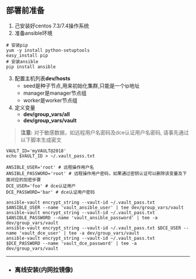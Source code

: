 ## 部署前准备 ##
1. 己安装好centos 7.3/7.4操作系统
2. 准备ansible环境

``` shell
# 安装pip
yum -y install python-setuptools
easy_install pip
# 安装ansible
pip install ansible
```

3.  配置主机列表**dev/hosts**  
	- seed是种子节点,用来初始化集群,只能是一个ip地址
	- manager是manager节点组
	- worker是worker节点组
4.  定义变量
	- **dev/group_vars/all**
	- **dev/group_vars/vault**
> **注意:** 对于敏感数据，如远程用户名密码及dce认证用户名密码, 请事先通过以下脚本生成密文
``` shell
VAULT_ID='myVAULT@2018'
echo $VAULT_ID > ~/.vault_pass.txt

ANSIBLE_USER='root' # 远程操作用户名
ANSIBLE_PASSWORD='root' # 远程操作用户密码，如果通过密钥认证可以删除该变量及下面对应的加密步骤
DCE_USER='foo' # dce认证用户
DCE_PASSWORD='bar' # dce认证用户密码

ansible-vault encrypt_string --vault-id ~/.vault_pass.txt $ANSIBLE_USER --name 'vault_ansible_user' | tee dev/group_vars/vault
ansible-vault encrypt_string --vault-id ~/.vault_pass.txt $ANSIBLE_PASSWORD --name 'vault_ansible_password' | tee -a dev/group_vars/vault
ansible-vault encrypt_string --vault-id ~/.vault_pass.txt $DCE_USER --name 'vault_dce_user' | tee -a dev/group_vars/vault
ansible-vault encrypt_string --vault-id ~/.vault_pass.txt $DCE_PASSWORD --name 'vault_dce_password' | tee -a dev/group_vars/vault
```

-------------------------------------------------------------------------------


- ### 离线安装(内网拉镜像) ###
